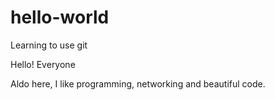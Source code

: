 # hello-world
Learning to use git

Hello! Everyone

Aldo here, I like programming, networking and beautiful code.
